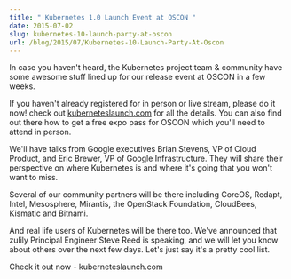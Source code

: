 ```yaml
---
title: " Kubernetes 1.0 Launch Event at OSCON "
date: 2015-07-02
slug: kubernetes-10-launch-party-at-oscon
url: /blog/2015/07/Kubernetes-10-Launch-Party-At-Oscon
---
```

In case you haven't heard, the Kubernetes project team & community have some awesome stuff lined up for our release event at OSCON in a few weeks.

If you haven't already registered for in person or live stream, please do it now! check out [kuberneteslaunch.com](http://kuberneteslaunch.com/) for all the details. You can also find out there how to get a free expo pass for OSCON which you'll need to attend in person.

We'll have talks from Google executives Brian Stevens, VP of Cloud Product, and Eric Brewer, VP of Google Infrastructure. They will share their perspective on where Kubernetes is and where it's going that you won't want to miss.

Several of our community partners will be there including CoreOS, Redapt, Intel, Mesosphere, Mirantis, the OpenStack Foundation, CloudBees, Kismatic and Bitnami.

And real life users of Kubernetes will be there too. We've announced that zulily Principal Engineer Steve Reed is speaking, and we will let you know about others over the next few days. Let's just say it's a pretty cool list.

Check it out now - kuberneteslaunch.com
